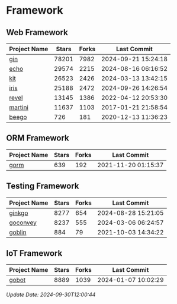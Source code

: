 # Framework

## Web Framework
| Project Name | Stars | Forks | Last Commit |
| ------------ | ----- | ----- | ----------- |
| [gin](https://github.com/gin-gonic/gin) | 78201 | 7982 | 2024-09-21 15:24:18 |
| [echo](https://github.com/labstack/echo) | 29574 | 2215 | 2024-08-16 06:16:52 |
| [kit](https://github.com/go-kit/kit) | 26523 | 2426 | 2024-03-13 13:42:15 |
| [iris](https://github.com/kataras/iris) | 25188 | 2472 | 2024-09-26 14:26:54 |
| [revel](https://github.com/revel/revel) | 13145 | 1386 | 2022-04-12 20:53:30 |
| [martini](https://github.com/go-martini/martini) | 11637 | 1103 | 2017-01-21 21:58:54 |
| [beego](https://github.com/astaxie/beego) | 726 | 181 | 2020-12-13 11:36:23 |

## ORM Framework
| Project Name | Stars | Forks | Last Commit |
| ------------ | ----- | ----- | ----------- |
| [gorm](https://github.com/jinzhu/gorm) | 639 | 192 | 2021-11-20 01:15:37 |

## Testing Framework
| Project Name | Stars | Forks | Last Commit |
| ------------ | ----- | ----- | ----------- |
| [ginkgo](https://github.com/onsi/ginkgo) | 8277 | 654 | 2024-08-28 15:21:05 |
| [goconvey](https://github.com/smartystreets/goconvey) | 8237 | 555 | 2024-03-06 06:24:57 |
| [goblin](https://github.com/franela/goblin) | 884 | 79 | 2021-10-03 14:34:22 |

## IoT Framework
| Project Name | Stars | Forks | Last Commit |
| ------------ | ----- | ----- | ----------- |
| [gobot](https://github.com/hybridgroup/gobot) | 8889 | 1039 | 2024-01-07 10:02:29 |

*Update Date: 2024-09-30T12:00:44*